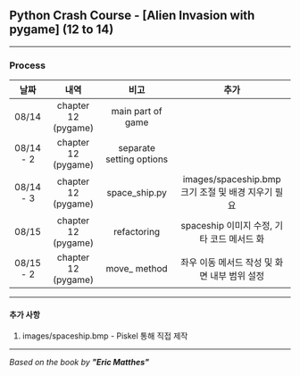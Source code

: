 ## Python Crash Course - \[Alien Invasion with pygame] (12 to 14)

---

### Process

|    날짜     |         내역          |            비고            |                   추가                   |
|:---------:|:-------------------:|:------------------------:|:--------------------------------------:|
|   08/14   | chapter 12 (pygame) |    main part of game     |                                        |
| 08/14 - 2 | chapter 12 (pygame) | separate setting options |                                        |
| 08/14 - 3 | chapter 12 (pygame) |      space_ship.py       | images/spaceship.bmp 크기 조절 및 배경 지우기 필요 |
|   08/15   | chapter 12 (pygame) |       refactoring        |spaceship 이미지 수정, 기타 코드 메서드 화|
| 08/15 - 2 | chapter 12 (pygame) |       move_ method       | 좌우 이동 메서드 작성 및 화면 내부 범위 설정|

---

#### 추가 사항
1. images/spaceship.bmp - Piskel 통해 직접 제작

---

*Based on the book by **"Eric Matthes"***